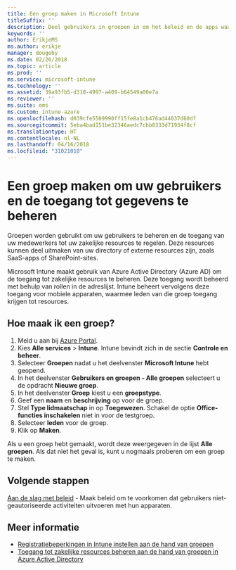 ```yaml
---
title: Een groep maken in Microsoft Intune
titleSuffix: ''
description: Deel gebruikers in groepen in om het beleid en de apps waar ze toegang toe hebben gemakkelijker te beheren.
keywords: ''
author: ErikjeMS
ms.author: erikje
manager: dougeby
ms.date: 02/26/2018
ms.topic: article
ms.prod: ''
ms.service: microsoft-intune
ms.technology: ''
ms.assetid: 39a93fb5-d318-4997-a409-b64549a00e7a
ms.reviewer: ''
ms.suite: ems
ms.custom: intune-azure
ms.openlocfilehash: d039cfe5509990ff15fe8a1cb476ad44037d60df
ms.sourcegitcommit: 5eba4bad151be32346aedc7cbb0333d71934f8cf
ms.translationtype: HT
ms.contentlocale: nl-NL
ms.lasthandoff: 04/16/2018
ms.locfileid: "31021010"
---
```

# <a name="create-a-group-to-manage-your-users-and-data-access"></a>Een groep maken om uw gebruikers en de toegang tot gegevens te beheren

Groepen worden gebruikt om uw gebruikers te beheren en de toegang van uw medewerkers tot uw zakelijke resources te regelen. Deze resources kunnen deel uitmaken van uw directory of externe resources zijn, zoals SaaS-apps of SharePoint-sites.

Microsoft Intune maakt gebruik van Azure Active Directory (Azure AD) om de toegang tot zakelijke resources te beheren. Deze toegang wordt beheerd met behulp van rollen in de adreslijst. Intune beheert vervolgens deze toegang voor mobiele apparaten, waarmee leden van die groep toegang krijgen tot resources.

## <a name="how-do-i-create-a-group"></a>Hoe maak ik een groep?

1. Meld u aan bij [Azure Portal](https://portal.azure.com).
2. Kies **Alle services** > **Intune**. Intune bevindt zich in de sectie **Controle en beheer**.
3. Selecteer **Groepen** nadat u het deelvenster **Microsoft Intune** hebt geopend.
4. In het deelvenster **Gebruikers en groepen - Alle groepen** selecteert u de opdracht **Nieuwe groep**.
5. In het deelvenster **Groep** kiest u een **groepstype**.
5. Geef een **naam** en **beschrijving** op voor de groep.
6. Stel **Type lidmaatschap** in op **Toegewezen**. Schakel de optie **Office-functies inschakelen** niet in voor de testgroep.
7. Selecteer **leden** voor de groep.
7. Klik op **Maken**.

Als u een groep hebt gemaakt, wordt deze weergegeven in de lijst **Alle groepen**. Als dat niet het geval is, kunt u nogmaals proberen om een groep te maken.

## <a name="next-steps"></a>Volgende stappen

[Aan de slag met beleid](get-started-policies.md) - Maak beleid om te voorkomen dat gebruikers niet-geautoriseerde activiteiten uitvoeren met hun apparaten.

## <a name="learn-more"></a>Meer informatie

* [Registratiebeperkingen in Intune instellen aan de hand van groepen](groups-add.md)
* [Toegang tot zakelijke resources beheren aan de hand van groepen in Azure Active Directory](https://docs.microsoft.com/azure/active-directory/active-directory-manage-groups)
